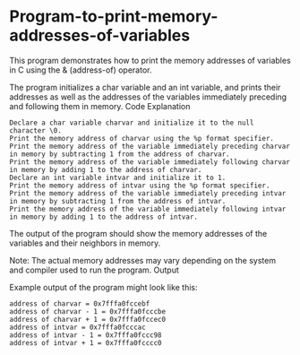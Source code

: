 # Program-to-print-memory-addresses-of-variables

This program demonstrates how to print the memory addresses of variables in C using the & (address-of) operator.

The program initializes a char variable and an int variable, and prints their addresses as well as the addresses of the variables immediately preceding and following them in memory.
Code Explanation

    Declare a char variable charvar and initialize it to the null character \0.
    Print the memory address of charvar using the %p format specifier.
    Print the memory address of the variable immediately preceding charvar in memory by subtracting 1 from the address of charvar.
    Print the memory address of the variable immediately following charvar in memory by adding 1 to the address of charvar.
    Declare an int variable intvar and initialize it to 1.
    Print the memory address of intvar using the %p format specifier.
    Print the memory address of the variable immediately preceding intvar in memory by subtracting 1 from the address of intvar.
    Print the memory address of the variable immediately following intvar in memory by adding 1 to the address of intvar.

The output of the program should show the memory addresses of the variables and their neighbors in memory.

Note: The actual memory addresses may vary depending on the system and compiler used to run the program.
Output

Example output of the program might look like this:

    address of charvar = 0x7fffa0fccebf
    address of charvar - 1 = 0x7fffa0fcccbe
    address of charvar + 1 = 0x7fffa0fccec0
    address of intvar = 0x7fffa0fcccac
    address of intvar - 1 = 0x7fffa0fccc98
    address of intvar + 1 = 0x7fffa0fcccc0
